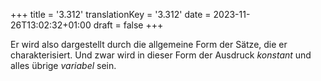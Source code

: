 +++
title = '3.312'
translationKey = '3.312'
date = 2023-11-26T13:02:32+01:00
draft = false
+++

Er wird also dargestellt durch die allgemeine Form der Sätze, die er charakterisiert.
Und zwar wird in dieser Form der Ausdruck <em class="germph">konstant</em> und alles übrige <em class="germph">variabel</em> sein.
